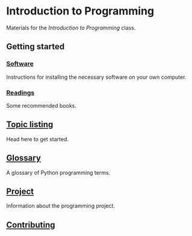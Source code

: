 # Introduction to Programming

Materials for the *Introduction to Programming* class.

## Getting started

### [Software](software)

Instructions for installing the necessary software on your own computer.

### [Readings](readings)

Some recommended books.

## [Topic listing](topics)

Head here to get started.

## [Glossary](topics/extras/glossary.md)

A glossary of Python programming terms.

## [Project](project)

Information about the programming project.

## [Contributing](contributing.md)

